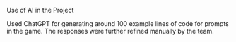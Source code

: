 Use of AI in the Project

Used ChatGPT for generating around 100 example lines of code for prompts in the game. The responses were further refined manually by the team. 
